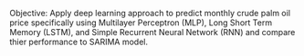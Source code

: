 Objective: Apply deep learning approach to predict monthly crude palm oil price specifically using Multilayer Perceptron (MLP), Long Short Term Memory (LSTM), and Simple Recurrent Neural Network (RNN) and compare thier performance to SARIMA model.
